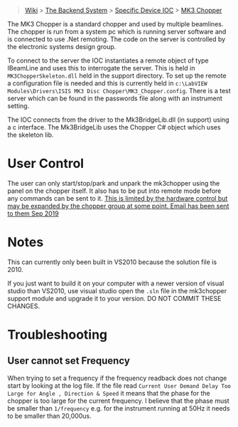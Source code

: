 > [Wiki](Home) > [The Backend System](The-Backend-System) > [Specific Device IOC](Specific-Device-IOC) > [MK3 Chopper](MK3-Chopper)

The MK3 Chopper is a standard chopper and used by multiple beamlines. The chopper is run from a system pc which is running server software and is connected to use .Net remoting. The code on the server is controlled by the electronic systems design group. 

To connect to the server the IOC instantiates a remote object of type IBeamLine and uses this to interrogate the server. This is held in `MK3ChopperSkeleton.dll` held in the support directory. To set up the remote a configuration file is needed and this is currently held in `c:\LabVIEW Modules\Drivers\ISIS MK3 Disc Chopper\MK3_Chopper.config`. There is a test server which can be found in the passwords file along with an instrument setting.

The IOC connects from the driver to the Mk3BridgeLib.dll (in support) using a c interface. The Mk3BridgeLib uses the Chopper C# object which uses the skeleton lib.

# User Control

The user can only start/stop/park and unpark the mk3chopper using the panel on the chopper itself. It also has to be put into remote mode before any commands can be sent to it. [This is limited by the hardware control but may be expanded by the chopper group at some point. Email has been sent to them Sep 2019](https://github.com/ISISComputingGroup/IBEX/issues/4389)

# Notes

This can currently only been built in VS2010 because the solution file is 2010.

If you just want to build it on your computer with a newer version of visual studio than VS2010, use visual studio open the `.sln` file in the mk3chopper support module and upgrade it to your version. DO NOT COMMIT THESE CHANGES.

# Troubleshooting

## User cannot set Frequency

When trying to set a frequency if the frequency readback does not change start by looking at the log file. If the file read `Current User Demand Delay Too Large for Angle , Direction & Speed` it means that the phase for the chopper is too large for the current frequency. I believe that the phase must be smaller than `1/frequency` e.g. for the instrument running at 50Hz it needs to be smaller than 20,000us. 
